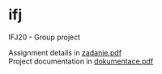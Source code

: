 # ifj
IFJ20 - Group project

Assignment details in [zadanie.pdf](https://github.com/GargiMan/ifj/blob/develop/zadanie.pdf) <br>
Project documentation in [dokumentace.pdf](https://github.com/GargiMan/ifj/blob/develop/dokumentace.pdf)